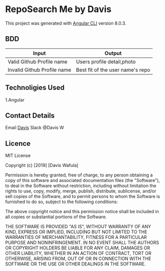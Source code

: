# RepoSearch Me by Davis

This project was generated with [Angular CLI](https://github.com/angular/angular-cli) version 8.0.3.

## BDD

|Input   | Output |
| ------------- | ------------- |
| Valid Github Profile name   | Users profile detail,photo  |
| Invalid Github Profile name | Best fit of the user name's repo |

## Technoligies Used

1.Angular

## Contact Details

Email [Davis](davisdavy96@gmail.com)
Slack @Davis W

## Licence

MIT License

Copyright (c) [2019] [Davis Wafula]

Permission is hereby granted, free of charge, to any person obtaining a copy
of this software and associated documentation files (the "Software"), to deal
in the Software without restriction, including without limitation the rights
to use, copy, modify, merge, publish, distribute, sublicense, and/or sell
copies of the Software, and to permit persons to whom the Software is
furnished to do so, subject to the following conditions:

The above copyright notice and this permission notice shall be included in all
copies or substantial portions of the Software.

THE SOFTWARE IS PROVIDED "AS IS", WITHOUT WARRANTY OF ANY KIND, EXPRESS OR
IMPLIED, INCLUDING BUT NOT LIMITED TO THE WARRANTIES OF MERCHANTABILITY,
FITNESS FOR A PARTICULAR PURPOSE AND NONINFRINGEMENT. IN NO EVENT SHALL THE
AUTHORS OR COPYRIGHT HOLDERS BE LIABLE FOR ANY CLAIM, DAMAGES OR OTHER
LIABILITY, WHETHER IN AN ACTION OF CONTRACT, TORT OR OTHERWISE, ARISING FROM,
OUT OF OR IN CONNECTION WITH THE SOFTWARE OR THE USE OR OTHER DEALINGS IN THE
SOFTWARE.